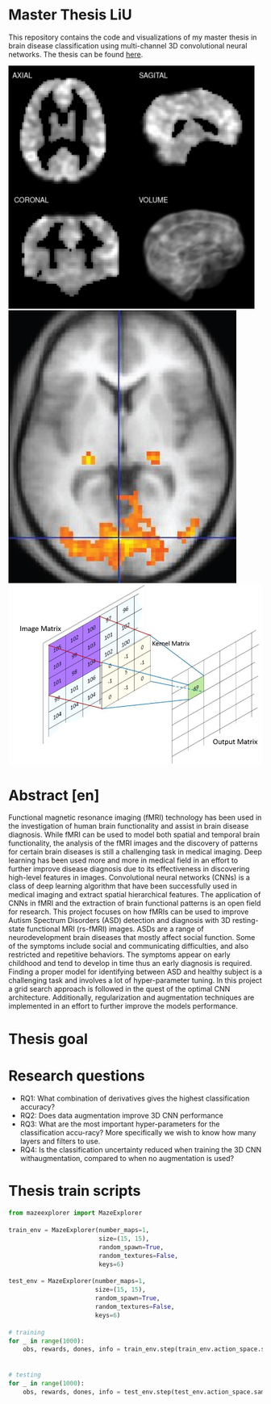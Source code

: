 # Master Thesis LiU

This repository contains the code and visualizations of my master thesis in brain disease classification using multi-channel 3D convolutional neural networks. The thesis can be found [here](https://www.diva-portal.org/smash/record.jsf?dswid=1015&pid=diva2%3A1538345&c=1&searchType=SIMPLE&language=en&query=andreas+christopoulos+charitos&af=%5B%5D&aq=%5B%5B%5D%5D&aq2=%5B%5B%5D%5D&aqe=%5B%5D&noOfRows=50&sortOrder=author_sort_asc&sortOrder2=title_sort_asc&onlyFullText=false&sf=all).


![Data](https://github.com/quartermaine/Master-Thesis/blob/main/thesis%20images/Data/degree_binarize.png) ![fMRI](https://github.com/quartermaine/Master-Thesis/blob/main/thesis%20images/Data/FMRI.jpg) ![CNN](https://github.com/quartermaine/Master-Thesis/blob/main/thesis%20images/Theory/NSjRyPyygz-derp.JPG) 

# Abstract [en]

Functional magnetic resonance imaging (fMRI) technology has been used in the investigation of human brain functionality and assist in brain disease diagnosis. While fMRI can be used to model both spatial and temporal brain functionality, the analysis of the fMRI images and the discovery of patterns for certain brain diseases is still a challenging task in medical imaging. Deep learning has been used more and more in medical field in an effort to further improve disease diagnosis due to its effectiveness in discovering high-level features in images. Convolutional neural networks (CNNs) is a class of deep learning algorithm that have been successfully used in medical imaging and extract spatial hierarchical features. The application of CNNs in fMRI and the extraction of brain functional patterns is an open field for research. This project focuses on how fMRIs can be used to improve Autism Spectrum Disorders (ASD) detection and diagnosis with 3D resting-state functional MRI (rs-fMRI) images. ASDs are a range of neurodevelopment brain diseases that mostly affect social function. Some of the symptoms include social and communicating difficulties, and also restricted  and repetitive  behaviors. The  symptoms appear on early childhood and tend to develop in time thus an early diagnosis is required. Finding a proper model for identifying between ASD and healthy subject is a challenging task and involves a lot of hyper-parameter tuning. In this project a grid search approach is followed in the quest of the optimal CNN architecture. Additionally, regularization and augmentation techniques are implemented in an effort to further improve the models performance.

# Thesis goal



# Research questions

- RQ1: What combination of derivatives gives the highest classification accuracy?  
- RQ2: Does data augmentation improve 3D CNN performance
- RQ3: What are the most important hyper-parameters for the classification accu-racy? More specifically we wish to know how many layers and filters to use.
- RQ4:  Is the classification uncertainty reduced when training the 3D CNN withaugmentation, compared to when no augmentation is used?

# Thesis train scripts 

```python
from mazeexplorer import MazeExplorer

train_env = MazeExplorer(number_maps=1,
                         size=(15, 15),
                         random_spawn=True,
                         random_textures=False,
                         keys=6)
              
test_env = MazeExplorer(number_maps=1,
                        size=(15, 15),
                        random_spawn=True,
                        random_textures=False,
                        keys=6)

# training
for _ in range(1000):
    obs, rewards, dones, info = train_env.step(train_env.action_space.sample())
    
    
# testing
for _ in range(1000):
    obs, rewards, dones, info = test_env.step(test_env.action_space.sample())
```


